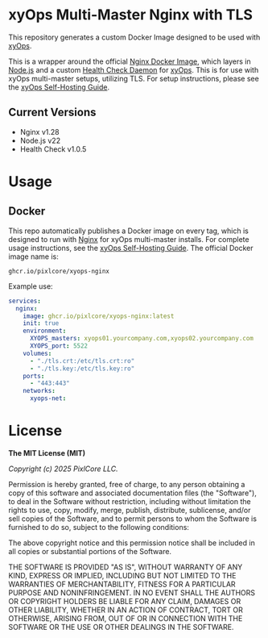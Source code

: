 # xyOps Multi-Master Nginx with TLS

This repository generates a custom Docker Image designed to be used with [xyOps](https://xyops.io).

This is a wrapper around the official [Nginx Docker Image](https://hub.docker.com/_/nginx), which layers in [Node.js](https://nodejs.org/) and a custom [Health Check Daemon](https://github.com/pixlcore/xyops-healthcheck) for [xyOps](https://xyops.io).  This is for use with xyOps multi-master setups, utilizing TLS.  For setup instructions, please see the [xyOps Self-Hosting Guide](https://github.com/pixlcore/xyops/blob/main/docs/self-hosting.md).

## Current Versions

- Nginx v1.28
- Node.js v22
- Health Check v1.0.5

# Usage

## Docker

This repo automatically publishes a Docker image on every tag, which is designed to run with [Nginx](https://nginx.org/) for xyOps multi-master installs.  For complete usage instructions, see the [xyOps Self-Hosting Guide](https://github.com/pixlcore/xyops/blob/main/docs/self-hosting.md).  The official Docker image name is:

```
ghcr.io/pixlcore/xyops-nginx
```

Example use:

```yaml
services:
  nginx:
    image: ghcr.io/pixlcore/xyops-nginx:latest
    init: true
    environment:
      XYOPS_masters: xyops01.yourcompany.com,xyops02.yourcompany.com
      XYOPS_port: 5522
    volumes:
      - "./tls.crt:/etc/tls.crt:ro"
      - "./tls.key:/etc/tls.key:ro"
    ports:
      - "443:443"
    networks:
      xyops-net:
```

# License

**The MIT License (MIT)**

*Copyright (c) 2025 PixlCore LLC.*

Permission is hereby granted, free of charge, to any person obtaining a copy
of this software and associated documentation files (the "Software"), to deal
in the Software without restriction, including without limitation the rights
to use, copy, modify, merge, publish, distribute, sublicense, and/or sell
copies of the Software, and to permit persons to whom the Software is
furnished to do so, subject to the following conditions:

The above copyright notice and this permission notice shall be included in
all copies or substantial portions of the Software.

THE SOFTWARE IS PROVIDED "AS IS", WITHOUT WARRANTY OF ANY KIND, EXPRESS OR
IMPLIED, INCLUDING BUT NOT LIMITED TO THE WARRANTIES OF MERCHANTABILITY,
FITNESS FOR A PARTICULAR PURPOSE AND NONINFRINGEMENT. IN NO EVENT SHALL THE
AUTHORS OR COPYRIGHT HOLDERS BE LIABLE FOR ANY CLAIM, DAMAGES OR OTHER
LIABILITY, WHETHER IN AN ACTION OF CONTRACT, TORT OR OTHERWISE, ARISING FROM,
OUT OF OR IN CONNECTION WITH THE SOFTWARE OR THE USE OR OTHER DEALINGS IN
THE SOFTWARE.
